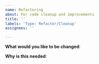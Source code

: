 ```yaml
---
name: Refactoring
about: For code cleanup and improvements
title: ''
labels: 'Type: Refactor/Cleanup'
assignees: ''

---
```


**What would you like to be changed**:

**Why is this needed**:
